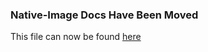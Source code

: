### Native-Image Docs Have Been Moved
This file can now be found [here](../docs/reference-manual/native-image/Properties.md)